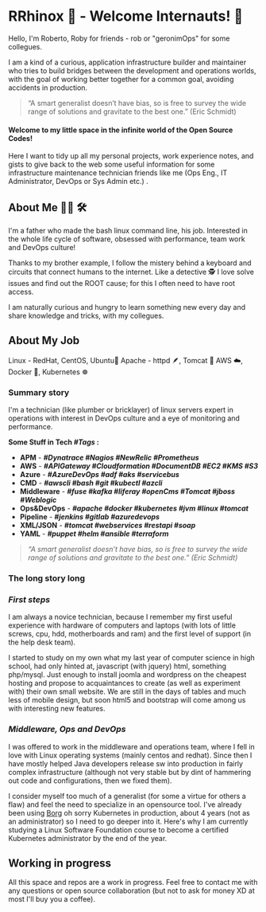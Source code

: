 **RRhinox :rhinoceros: - Welcome Internauts! :wave:**
=============

Hello, I'm Roberto, Roby for friends - rob or "geronimOps" for some collegues. 

I am a kind of a curious, application infrastructure builder and maintainer who tries to build bridges between the development and operations worlds, with the goal of working better together for a common goal, avoiding accidents in production.

> “A smart generalist doesn’t have bias, so is free to survey the wide range of solutions and gravitate to the best one.” (Eric Schmidt)

#### **Welcome to my little space in the infinite world of the Open Source Codes!**

Here I want to tidy up all my personal projects, work experience notes, and gists to give back to the web some useful information for some infrastructure maintenance technician friends like me (Ops Eng., IT Administrator, DevOps or Sys Admin etc.) .

## **About Me** :man_feeding_baby: :hammer_and_wrench: 

I'm a father who made the bash linux command line, his job. Interested in the whole life cycle of software, obsessed with performance, team work and DevOps culture!

Thanks to my brother example, I follow the mistery behind a keyboard and circuits that connect humans to the internet. 
Like a detective :detective: I love solve issues and find out the ROOT cause; for this I often need to have root access. 

I am naturally curious and hungry to learn something new every day and share knowledge and tricks, with my collegues.

## **About My Job** 
Linux - RedHat, CentOS, Ubuntu:penguin: Apache - httpd :feather:, Tomcat :tiger: 
AWS :cloud:, Docker :whale2:, Kubernetes :wheel_of_dharma: 

### **Summary story**
I'm a technician (like plumber or bricklayer) of linux servers expert in operations with interest in DevOps  culture and a eye of monitoring and performance.

**Some Stuff in Tech ***#Tags*** :**
  - **APM** - ***#Dynatrace #Nagios #NewRelic #Prometheus***
  - **AWS** - ***#APIGateway #Cloudformation #DocumentDB #EC2 #KMS #S3***
  - **Azure** - ***#AzureDevOps #adf #aks #servicebus***
  - **CMD** - ***#awscli #bash #git #kubectl #azcli***
  - **Middleware** - ***#fuse #kafka #liferay #openCms #Tomcat #jboss #Weblogic***
  - **Ops&DevOps** - ***#apache #docker #kubernetes #jvm #linux #tomcat***
  - **Pipeline** - ***#jenkins #gitlab #azuredevops***
  - **XML/JSON** - ***#tomcat #webservices #restapi #soap***
  - **YAML** - ***#puppet #helm #ansible #terraform***

> *“A smart generalist doesn’t have bias, so is free to survey the wide range of solutions and gravitate to the best one.” (Eric Schmidt)*

### **The long story long**

### ***First steps***
I am always a novice technician, because I remember my first useful experience with hardware of computers and laptops (with lots of little screws, cpu, hdd, motherboards and ram) and the first level of support (in the help desk team).

I started to study on my own what my last year of computer science in high school, had only hinted at, javascript (with jquery) html, something php/mysql. Just enough to install joomla and wordpress on the cheapest hosting and propose to acquaintances to create (as well as experiment with) their own small website. We are still in the days of tables and much less of mobile design, but soon html5 and bootstrap will come among us with interesting new features.

### ***Middleware, Ops and DevOps***
I was offered to work in the middleware and operations team, where I fell in love with Linux operating systems (mainly centos and redhat). Since then I have mostly helped Java developers release sw into production in fairly complex infrastructure (although not very stable but by dint of hammering out code and configurations, then we fixed them).

I consider myself too much of a generalist (for some a virtue for others a flaw) and feel the need to specialize in an opensource tool. I've already been using <a href="https://www.gcppodcast.com/post/episode-46-borg-and-k8s-with-john-wilkes/" alt="borg_podcats_google" target="_blank">Borg</a> oh sorry Kubernetes in production, about 4 years (not as an administrator) so I need to go deeper into it. Here's why I am currently studying a Linux Software Foundation course to become a certified Kubernetes administrator by the end of the year.

## **Working in progress** 
All this space and repos are a work in progress. Feel free to contact me with any questions or open source collaboration (but not to ask for money XD at most I'll buy you a coffee).
